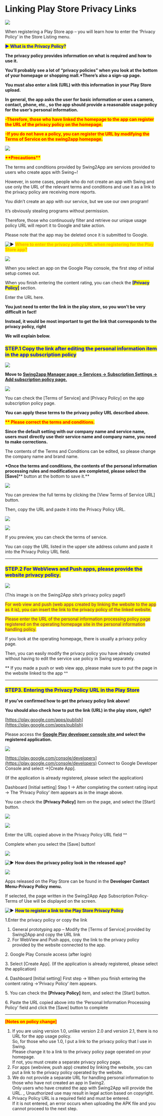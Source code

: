# Linking Play Store Privacy Links

![](https://support.swing2app.com/wp-content/uploads/2018/09/privacy\_pol.png)

When registering a Play Store app – you will learn how to enter the ‘Privacy Policy’ in the Store Listing menu.

<mark style="color:blue;">**▶ What is the Privacy Policy?**</mark>

**The privacy policy provides information on what is required and how to use it.**

**You’ll probably see a lot of “privacy policies” when you look at the bottom of your homepage or shopping mall.\*There’s also a sign-up page.**

**You must also enter a link (URL) with this information in your Play Store upload.**

**In general, the app asks the user for basic information or uses a camera, contact, phone, etc., so the app should provide a reasonable usage policy for the user’s personal information.**

<mark style="color:red;">**-Therefore, those who have linked the homepage to the app can register the URL of the privacy policy on the homepage.**</mark>&#x20;

<mark style="color:red;">**-If you do not have a policy, you can register the URL by modifying the Terms of Service on the swing2app homepage.**</mark>

![](https://wp.swing2app.co.kr/wp-content/uploads/2020/07/%EC%BA%A1%EC%B2%98.png)

<mark style="color:red;">**\*\*Precautions\*\***</mark>

The terms and conditions provided by Swing2App are services provided to users who create apps with Swing\~!

However, in some cases, people who do not create an app with Swing and use only the URL of the relevant terms and conditions and use it as a link to the privacy policy are receiving more reports.

You didn’t create an app with our service, but we use our own program!

It’s obviously stealing programs without permission.

Therefore, those who continuously filter and retrieve our unique usage policy URL will report it to Google and take action.

Please note that the app may be deleted once it is submitted to Google.

<img src="https://s.w.org/images/core/emoji/11/svg/25b6.svg" alt="▶" data-size="line"> <mark style="color:orange;">**Where to enter the privacy policy URL when registering for the Play Store app?**</mark>&#x20;

![](https://support.swing2app.com/wp-content/uploads/2018/09/Group-2080.png)

When you select an app on the Google Play console, the first step of initial setup comes out.

When you finish entering the content rating, you can check the <mark style="color:blue;">**\[Privacy Policy]**</mark> section.

Enter the URL here.

**You just need to enter the link in the play store, so you won’t be very difficult in fact!**

**Instead, it would be most important to get the link that corresponds to the privacy policy, right**

**We will explain below.**&#x20;



### <mark style="color:blue;">**STEP.1 Copy the link after editing the personal information item in the app subscription policy**</mark>

![](https://support.swing2app.com/wp-content/uploads/2018/09/Group-2298.png)

&#x20;**Move to** [**Swing2app Manager page → Services → Subscription Settings → Add subscription policy page.**](https://www.swing2app.com/view/app\_setting)

![](https://support.swing2app.com/wp-content/uploads/2018/09/Group-2300.png)

You can check the \[Terms of Service] and \[Privacy Policy] on the app subscription policy page.

**You can apply these terms to the privacy policy URL described above.**

<mark style="color:red;">**\*\* Please correct the terms and conditions.**</mark>

**Since the default setting with our company name and service name, users must directly use their service name and company name, you need to make corrections.**

The contents of the Terms and Conditions can be edited, so please change the company name and brand name.

**​\*Once the terms and conditions, the contents of the personal information processing rules and modifications are completed, please select the **<mark style="color:blue;">**\[Save]**</mark>** button at the bottom to save it.**

![](https://support.swing2app.com/wp-content/uploads/2018/09/Group-2299.png)

You can preview the full terms by clicking the \[View Terms of Service URL] button.

Then, copy the URL and paste it into the Privacy Policy URL.

![](https://wp.swing2app.co.kr/wp-content/uploads/2019/04/%ED%99%94%EC%82%B4%ED%91%9C-1.png)

![](https://support.swing2app.com/wp-content/uploads/2018/09/Group-2301.png)

If you preview, you can check the terms of service.

You can copy the URL listed in the upper site address column and paste it into the Privacy Policy URL field.

***

### <mark style="color:blue;">**STEP.2 For WebViews and Push apps, please provide the website privacy policy.**</mark>

![](https://support.swing2app.com/wp-content/uploads/2018/09/Group-2302.png)

(This image is on the Swing2App site’s privacy policy page!)

<mark style="color:purple;">For web view and push (web apps created by linking the website to the app as it is), you can insert the link to the privacy policy of the linked website.</mark>

<mark style="color:purple;">Please enter the URL of the personal information processing policy page registered on the operating homepage site in the personal information handling policy.</mark>

If you look at the operating homepage, there is usually a privacy policy page.

Then, you can easily modify the privacy policy you have already created without having to edit the service use policy in Swing separately.

\*\* If you made a push or web view app, please make sure to put the page in the website linked to the app ^^

***

### <mark style="color:blue;">**STEP3. Entering the Privacy Policy URL in the Play Store**</mark>

**If you’ve confirmed how to get the privacy policy link above!**

**You should also check how to put the link (URL) in the play store, right?**

[https://play.google.com/apps/publish](https://play.google.com/apps/publish)

&#x20;Please access the ​[**Google Play developer console site** ](https://play.google.com/apps/publish)**and select the registered application.**

![](https://support.swing2app.com/wp-content/uploads/2018/09/Group-2303.png)

[https://play.google.com/console/developers](https://play.google.com/console/developers) Connect to Google Developer Console and select ->\[Create App].

(If the application is already registered, please select the application)

Dashboard \[Initial setting] Step 1 -> After completing the content rating input -> The ‘Privacy Policy’ item appears as in the image above.

You can check the **\[Privacy Policy]** item on the page, and select the \[Start] button.

![](https://wp.swing2app.co.kr/wp-content/uploads/2018/09/%ED%99%94%EC%82%B4%ED%91%9C-2.png)

![](https://support.swing2app.com/wp-content/uploads/2018/09/Screenshot-2020-11-04-at-10.30.44-PM.png)

Enter the URL copied above in the Privacy Policy URL field ^^

Complete when you select the \[Save] button!

![](https://wp.swing2app.co.kr/wp-content/uploads/2018/09/%EC%A4%841.png)

![▶](https://s.w.org/images/core/emoji/11/svg/25b6.svg) **How does the privacy policy look in the released app?**

![](https://support.swing2app.com/wp-content/uploads/2018/09/Group-2288.png)

Apps released on the Play Store can be found in the **Developer Contact Menu-Privacy Policy menu.**

If selected, the page written in the Swing2App App Subscription Policy-Terms of Use will be displayed on the screen.



<img src="https://s.w.org/images/core/emoji/11/svg/25b6.svg" alt="▶" data-size="line"> <mark style="color:blue;">**How to register a link to the Play Store Privacy Policy**</mark>

1.Enter the privacy policy or copy the link

1. General prototyping app – Modify the \[Terms of Service] provided by Swing2App and copy the URL link
2. For WebView and Push apps, copy the link to the privacy policy provided by the website connected to the app.

2\. Google Play Console access (after login)

3\. Select \[Create App]. (If the application is already registered, please select the application)

4\. Dashboard \[Initial setting] First step -> When you finish entering the content rating ->’Privacy Policy’ item appears.

5\. You can check the **\[Privacy Policy]** item, and select the \[Start] button.

6\. Paste the URL copied above into the ‘Personal Information Processing Policy’ field and click the \[Save] button to complete

***

<mark style="color:red;">**\[Notes on policy change]**</mark>

1. If you are using version 1.0, unlike version 2.0 and version 2.1, there is no URL for the app usage policy.\
   So, for those who use 1.0, I put a link to the privacy policy that I use in Swing.\
   Please change it to a link to the privacy policy page operated on your homepage.\
   If not, you must create a separate privacy policy page.
2. For apps (webview, push app) created by linking the website, you can put a link to the privacy policy operated by the website.
3. We do not provide a separate URL for handling personal information to those who have not created an app in Swing2.\
   Only users who have created the app with Swing2App will provide the URL. \_ Unauthorized use may result in legal action based on copyright.
4. Privacy Policy URL is a required field and must be entered.\
   If it is not entered, an error occurs when uploading the APK file and you cannot proceed to the next step.
